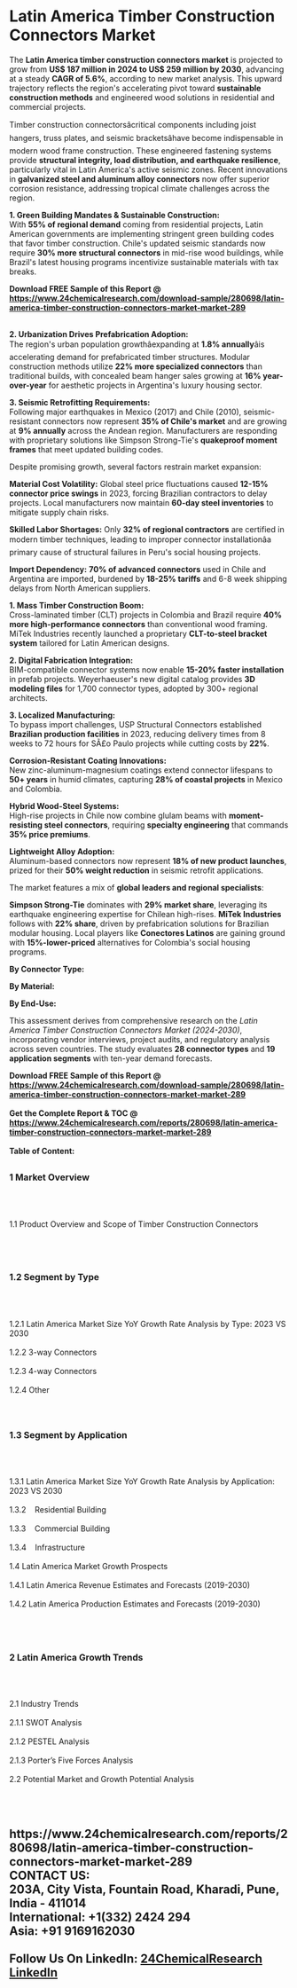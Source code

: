 <h1>Latin America Timber Construction Connectors Market</h1><p>The <strong>Latin America timber construction connectors market</strong> is projected to grow from <strong>US$ 187 million in 2024 to US$ 259 million by 2030</strong>, advancing at a steady <strong>CAGR of 5.6%</strong>, according to new market analysis. This upward trajectory reflects the region's accelerating pivot toward <strong>sustainable construction methods</strong> and engineered wood solutions in residential and commercial projects.</p><p>Timber construction connectorsâcritical components including joist hangers, truss plates, and seismic bracketsâhave become indispensable in modern wood frame construction. These engineered fastening systems provide <strong>structural integrity, load distribution, and earthquake resilience</strong>, particularly vital in Latin America's active seismic zones. Recent innovations in <strong>galvanized steel and aluminum alloy connectors</strong> now offer superior corrosion resistance, addressing tropical climate challenges across the region.</p><p><strong>1. Green Building Mandates &amp; Sustainable Construction:</strong><br>
With <strong>55% of regional demand</strong> coming from residential projects, Latin American governments are implementing stringent green building codes that favor timber construction. Chile's updated seismic standards now require <strong>30% more structural connectors</strong> in mid-rise wood buildings, while Brazil's latest housing programs incentivize sustainable materials with tax breaks.</p><div><b>Download FREE Sample of this Report @ 
            <a href="https://www.24chemicalresearch.com/download-sample/280698/latin-america-timber-construction-connectors-market-market-289">
            https://www.24chemicalresearch.com/download-sample/280698/latin-america-timber-construction-connectors-market-market-289</a></b></div><br><p><strong>2. Urbanization Drives Prefabrication Adoption:</strong><br>
The region's urban population growthâexpanding at <strong>1.8% annually</strong>âis accelerating demand for prefabricated timber structures. Modular construction methods utilize <strong>22% more specialized connectors</strong> than traditional builds, with concealed beam hanger sales growing at <strong>16% year-over-year</strong> for aesthetic projects in Argentina's luxury housing sector.</p><p><strong>3. Seismic Retrofitting Requirements:</strong><br>
Following major earthquakes in Mexico (2017) and Chile (2010), seismic-resistant connectors now represent <strong>35% of Chile's market</strong> and are growing at <strong>9% annually</strong> across the Andean region. Manufacturers are responding with proprietary solutions like Simpson Strong-Tie's <strong>quakeproof moment frames</strong> that meet updated building codes.</p><p>Despite promising growth, several factors restrain market expansion:</p><p><strong>Material Cost Volatility:</strong> Global steel price fluctuations caused <strong>12-15% connector price swings</strong> in 2023, forcing Brazilian contractors to delay projects. Local manufacturers now maintain <strong>60-day steel inventories</strong> to mitigate supply chain risks.</p><p><strong>Skilled Labor Shortages:</strong> Only <strong>32% of regional contractors</strong> are certified in modern timber techniques, leading to improper connector installationâa primary cause of structural failures in Peru's social housing projects.</p><p><strong>Import Dependency:</strong> <strong>70% of advanced connectors</strong> used in Chile and Argentina are imported, burdened by <strong>18-25% tariffs</strong> and 6-8 week shipping delays from North American suppliers.</p><p><strong>1. Mass Timber Construction Boom:</strong><br>
Cross-laminated timber (CLT) projects in Colombia and Brazil require <strong>40% more high-performance connectors</strong> than conventional wood framing. MiTek Industries recently launched a proprietary <strong>CLT-to-steel bracket system</strong> tailored for Latin American designs.</p><p><strong>2. Digital Fabrication Integration:</strong><br>
BIM-compatible connector systems now enable <strong>15-20% faster installation</strong> in prefab projects. Weyerhaeuser's new digital catalog provides <strong>3D modeling files</strong> for 1,700 connector types, adopted by 300+ regional architects.</p><p><strong>3. Localized Manufacturing:</strong><br>
To bypass import challenges, USP Structural Connectors established <strong>Brazilian production facilities</strong> in 2023, reducing delivery times from 8 weeks to 72 hours for SÃ£o Paulo projects while cutting costs by <strong>22%</strong>.</p><p><strong>Corrosion-Resistant Coating Innovations:</strong><br>
	New zinc-aluminum-magnesium coatings extend connector lifespans to <strong>50+ years</strong> in humid climates, capturing <strong>28% of coastal projects</strong> in Mexico and Colombia.</p><p><strong>Hybrid Wood-Steel Systems:</strong><br>
	High-rise projects in Chile now combine glulam beams with <strong>moment-resisting steel connectors</strong>, requiring <strong>specialty engineering</strong> that commands <strong>35% price premiums</strong>.</p><p><strong>Lightweight Alloy Adoption:</strong><br>
	Aluminum-based connectors now represent <strong>18% of new product launches</strong>, prized for their <strong>50% weight reduction</strong> in seismic retrofit applications.</p><p>The market features a mix of <strong>global leaders and regional specialists</strong>:</p><p><strong>Simpson Strong-Tie</strong> dominates with <strong>29% market share</strong>, leveraging its earthquake engineering expertise for Chilean high-rises. <strong>MiTek Industries</strong> follows with <strong>22% share</strong>, driven by prefabrication solutions for Brazilian modular housing. Local players like <strong>Conectores Latinos</strong> are gaining ground with <strong>15%-lower-priced</strong> alternatives for Colombia's social housing programs.</p><p><strong>By Connector Type:</strong></p><p><strong>By Material:</strong></p><p><strong>By End-Use:</strong></p><p>This assessment derives from comprehensive research on the <em>Latin America Timber Construction Connectors Market (2024-2030)</em>, incorporating vendor interviews, project audits, and regulatory analysis across seven countries. The study evaluates <strong>28 connector types</strong> and <strong>19 application segments</strong> with ten-year demand forecasts.</p><div><b>Download FREE Sample of this Report @ 
            <a href="https://www.24chemicalresearch.com/download-sample/280698/latin-america-timber-construction-connectors-market-market-289">
            https://www.24chemicalresearch.com/download-sample/280698/latin-america-timber-construction-connectors-market-market-289</a></b></div><br><div><b>Get the Complete Report & TOC @ 
            <a href="https://www.24chemicalresearch.com/reports/280698/latin-america-timber-construction-connectors-market-market-289">
            https://www.24chemicalresearch.com/reports/280698/latin-america-timber-construction-connectors-market-market-289</a></b></div><br>
            <b>Table of Content:</b><p><h2><span style="font-size:16px"><strong>1 Market Overview&nbsp;&nbsp; &nbsp;</strong></span></h2><br />
<br />
<p>1.1 Product Overview and Scope of Timber Construction Connectors&nbsp;</p><br />
<br />
<h2><strong><span style="font-size:16px">1.2 Segment by Type&nbsp;&nbsp; &nbsp;</span></strong></h2><br />
<br />
<p>1.2.1 Latin America Market Size YoY Growth Rate Analysis by Type: 2023 VS 2030&nbsp;&nbsp; &nbsp;<br /><br />
1.2.2 3-way Connectors&nbsp;&nbsp; &nbsp;<br /><br />
1.2.3 4-way Connectors<br /><br />
1.2.4 Other<br /><br />
<br />
<h2><span style="font-size:16px"><strong>1.3 Segment by Application&nbsp;&nbsp;</strong></span></h2><br />
<br />
<p>1.3.1 Latin America Market Size YoY Growth Rate Analysis by Application: 2023 VS 2030&nbsp;&nbsp; &nbsp;<br /><br />
1.3.2&nbsp;&nbsp; &nbsp;Residential Building<br /><br />
1.3.3&nbsp;&nbsp; &nbsp;Commercial Building<br /><br />
1.3.4&nbsp;&nbsp; &nbsp;Infrastructure<br /><br />
1.4 Latin America Market Growth Prospects&nbsp;&nbsp; &nbsp;<br /><br />
1.4.1 Latin America Revenue Estimates and Forecasts (2019-2030)&nbsp;&nbsp; &nbsp;<br /><br />
1.4.2 Latin America Production Estimates and Forecasts (2019-2030)&nbsp;&nbsp;</p><br />
<br />
<h2><span style="font-size:16px"><strong>2 Latin America Growth Trends&nbsp;&nbsp; &nbsp;</strong></span></h2><br />
<br />
<p>2.1 Industry Trends&nbsp;&nbsp; &nbsp;<br /><br />
2.1.1 SWOT Analysis&nbsp;&nbsp; &nbsp;<br /><br />
2.1.2 PESTEL Analysis&nbsp;&nbsp; &nbsp;<br /><br />
2.1.3 Porter&rsquo;s Five Forces Analysis&nbsp;&nbsp; &nbsp;<br /><br />
2.2 Potential Market and Growth Potential Analysis&nbsp;&nbsp; &nbsp;</p><br />
<br />
<h2><span style="fon</p><div><b>Get the Complete Report & TOC @ 
            <a href="https://www.24chemicalresearch.com/reports/280698/latin-america-timber-construction-connectors-market-market-289">
            https://www.24chemicalresearch.com/reports/280698/latin-america-timber-construction-connectors-market-market-289</a></b></div><br><b>CONTACT US:</b><br>
            203A, City Vista, Fountain Road, Kharadi, Pune, India - 411014<br>
            International: +1(332) 2424 294<br>
            Asia: +91 9169162030 <br><br>
            Follow Us On LinkedIn: <a href="https://www.linkedin.com/company/24chemicalresearch/">24ChemicalResearch LinkedIn</a>